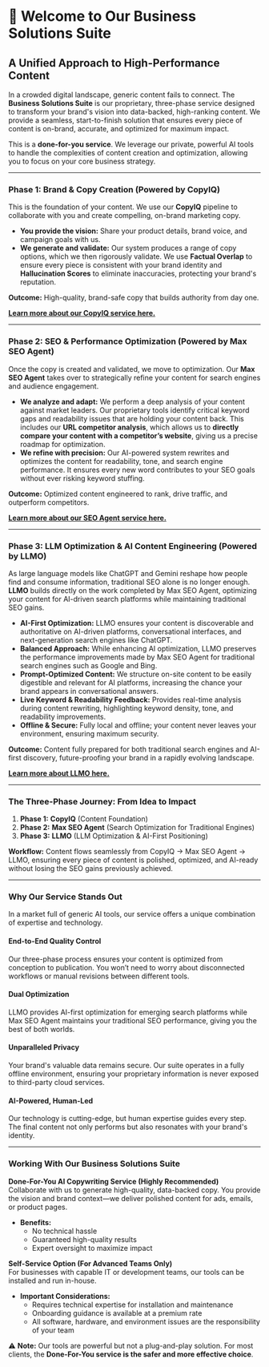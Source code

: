 # 🌟 Welcome to Our Business Solutions Suite

## A Unified Approach to High-Performance Content

In a crowded digital landscape, generic content fails to connect. The **Business Solutions Suite** is our proprietary, three-phase service designed to transform your brand's vision into data-backed, high-ranking content. We provide a seamless, start-to-finish solution that ensures every piece of content is on-brand, accurate, and optimized for maximum impact.

This is a **done-for-you service**. We leverage our private, powerful AI tools to handle the complexities of content creation and optimization, allowing you to focus on your core business strategy.

---

### **Phase 1: Brand & Copy Creation** (Powered by CopyIQ)

This is the foundation of your content. We use our **CopyIQ** pipeline to collaborate with you and create compelling, on-brand marketing copy.

* **You provide the vision:** Share your product details, brand voice, and campaign goals with us.
* **We generate and validate:** Our system produces a range of copy options, which we then rigorously validate. We use **Factual Overlap** to ensure every piece is consistent with your brand identity and **Hallucination Scores** to eliminate inaccuracies, protecting your brand's reputation.

**Outcome:** High-quality, brand-safe copy that builds authority from day one.

[**Learn more about our CopyIQ service here.**](https://github.com/Todd2112/My-Portfolio/tree/master/CopyIq#readme)

---

### **Phase 2: SEO & Performance Optimization** (Powered by Max SEO Agent)

Once the copy is created and validated, we move to optimization. Our **Max SEO Agent** takes over to strategically refine your content for search engines and audience engagement.

* **We analyze and adapt:** We perform a deep analysis of your content against market leaders. Our proprietary tools identify critical keyword gaps and readability issues that are holding your content back. This includes our **URL competitor analysis**, which allows us to **directly compare your content with a competitor’s website**, giving us a precise roadmap for optimization.
* **We refine with precision:** Our AI-powered system rewrites and optimizes the content for readability, tone, and search engine performance. It ensures every new word contributes to your SEO goals without ever risking keyword stuffing.

**Outcome:** Optimized content engineered to rank, drive traffic, and outperform competitors.

[**Learn more about our SEO Agent service here.**](https://github.com/Todd2112/My-Portfolio/tree/master/SEO_Agent)

---

### **Phase 3: LLM Optimization & AI Content Engineering** (Powered by LLMO)

As large language models like ChatGPT and Gemini reshape how people find and consume information, traditional SEO alone is no longer enough. **LLMO** builds directly on the work completed by Max SEO Agent, optimizing your content for AI-driven search platforms while maintaining traditional SEO gains.

* **AI-First Optimization:** LLMO ensures your content is discoverable and authoritative on AI-driven platforms, conversational interfaces, and next-generation search engines like ChatGPT.
* **Balanced Approach:** While enhancing AI optimization, LLMO preserves the performance improvements made by Max SEO Agent for traditional search engines such as Google and Bing.
* **Prompt-Optimized Content:** We structure on-site content to be easily digestible and relevant for AI platforms, increasing the chance your brand appears in conversational answers.
* **Live Keyword & Readability Feedback:** Provides real-time analysis during content rewriting, highlighting keyword density, tone, and readability improvements.
* **Offline & Secure:** Fully local and offline; your content never leaves your environment, ensuring maximum security.

**Outcome:** Content fully prepared for both traditional search engines and AI-first discovery, future-proofing your brand in a rapidly evolving landscape.

[**Learn more about LLMO here.**](https://github.com/Todd2112/My-Portfolio/tree/master/LLMO#readme)

---

### **The Three-Phase Journey: From Idea to Impact**

1.  **Phase 1:** **CopyIQ** (Content Foundation)  
2.  **Phase 2:** **Max SEO Agent** (Search Optimization for Traditional Engines)  
3.  **Phase 3:** **LLMO** (LLM Optimization & AI-First Positioning)  

**Workflow:** Content flows seamlessly from CopyIQ → Max SEO Agent → LLMO, ensuring every piece of content is polished, optimized, and AI-ready without losing the SEO gains previously achieved.

---

### **Why Our Service Stands Out**

In a market full of generic AI tools, our service offers a unique combination of expertise and technology.

#### **End-to-End Quality Control**
Our three-phase process ensures your content is optimized from conception to publication. You won’t need to worry about disconnected workflows or manual revisions between different tools.

#### **Dual Optimization**
LLMO provides AI-first optimization for emerging search platforms while Max SEO Agent maintains your traditional SEO performance, giving you the best of both worlds.

#### **Unparalleled Privacy**
Your brand's valuable data remains secure. Our suite operates in a fully offline environment, ensuring your proprietary information is never exposed to third-party cloud services.

#### **AI-Powered, Human-Led**
Our technology is cutting-edge, but human expertise guides every step. The final content not only performs but also resonates with your brand's identity.

---

### **Working With Our Business Solutions Suite**

**Done-For-You AI Copywriting Service (Highly Recommended)**  
Collaborate with us to generate high-quality, data-backed copy. You provide the vision and brand context—we deliver polished content for ads, emails, or product pages.

* **Benefits:**
    * No technical hassle
    * Guaranteed high-quality results
    * Expert oversight to maximize impact

**Self-Service Option (For Advanced Teams Only)**  
For businesses with capable IT or development teams, our tools can be installed and run in-house.

* **Important Considerations:**
    * Requires technical expertise for installation and maintenance
    * Onboarding guidance is available at a premium rate
    * All software, hardware, and environment issues are the responsibility of your team

⚠️ **Note:** Our tools are powerful but not a plug-and-play solution. For most clients, the **Done-For-You service is the safer and more effective choice**.
